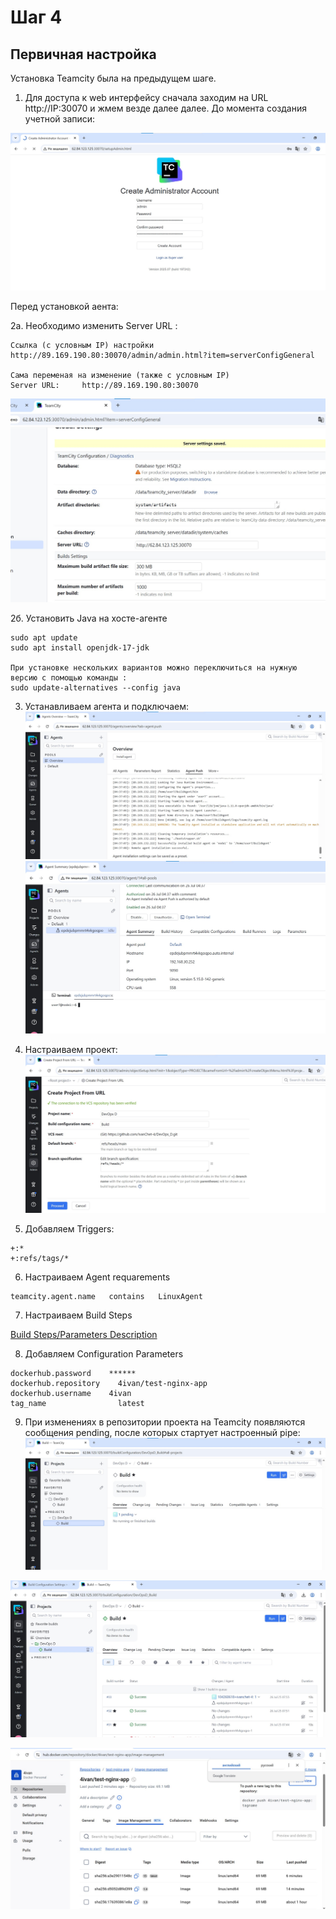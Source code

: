# Шаг 4
## Первичная настройка

Установка Teamcity была на предыдущем шаге.
1. Для доступа к web интерфейсу сначала заходим на URL http://IP:30070 и жмем везде далее далее.
До момента создания учетной записи:

![Учетная запись](https://github.com/IvanChet-4/DevOps_D/blob/main/images/teamcity/1-1.jpg)


Перед установкой аента:

2а. Необходимо изменить Server URL :

```
Ссылка (с условным IP) настройки
http://89.169.190.80:30070/admin/admin.html?item=serverConfigGeneral

Сама переменая на изменение (также с условным IP)
Server URL: 	http://89.169.190.80:30070
```
![Server URL](https://github.com/IvanChet-4/DevOps_D/blob/main/images/teamcity/1-2.jpg)


2б. Установить Java на хосте-агенте

```
sudo apt update
sudo apt install openjdk-17-jdk

При установке нескольких вариантов можно переключиться на нужную версию с помощью команды :
sudo update-alternatives --config java
```

3. Устанавливаем агента и подключаем:
![Установка Агента](https://github.com/IvanChet-4/DevOps_D/blob/main/images/teamcity/1-3.jpg)
![Терминал Агента](https://github.com/IvanChet-4/DevOps_D/blob/main/images/teamcity/1-4.jpg)

4. Настраиваем проект:
![Настройка проекта](https://github.com/IvanChet-4/DevOps_D/blob/main/images/teamcity/1-5.jpg)

5. Добавляем Triggers:
	
```
+:*
+:refs/tags/*
```
6. Настраиваем Agent requarements

```
teamcity.agent.name   contains   LinuxAgent
```

7. Настраиваем Build Steps

[Build Steps/Parameters Description](https://github.com/IvanChet-4/DevOps_D/blob/main/Teamcity/pipe/pipe)

8. Добавляем Configuration Parameters

```
dockerhub.password 	  ******
dockerhub.repository 	4ivan/test-nginx-app
dockerhub.username 	  4ivan 	
tag_name 	            latest 
```


9. При изменениях в репозитории проекта на Teamcity появляются сообщения pending, после которых стартует настроенный pipe:
![pending из гита об изменении](https://github.com/IvanChet-4/DevOps_D/blob/main/images/teamcity/1-6.jpg)

![Выполнение pipe](https://github.com/IvanChet-4/DevOps_D/blob/main/images/teamcity/1-7.jpg)

![Отображение в DockerHub](https://github.com/IvanChet-4/DevOps_D/blob/main/images/teamcity/1-8.jpg)
